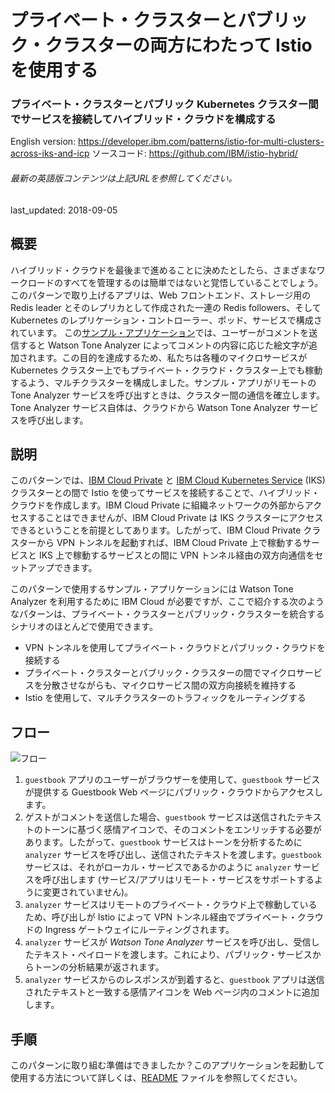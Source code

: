 # プライベート・クラスターとパブリック・クラスターの両方にわたって Istio を使用する

### プライベート・クラスターとパブリック Kubernetes クラスター間でサービスを接続してハイブリッド・クラウドを構成する

English version: https://developer.ibm.com/patterns/istio-for-multi-clusters-across-iks-and-icp
  ソースコード: https://github.com/IBM/istio-hybrid/

###### 最新の英語版コンテンツは上記URLを参照してください。
last_updated: 2018-09-05

 
## 概要

ハイブリッド・クラウドを最後まで進めることに決めたとしたら、さまざまなワークロードのすべてを管理するのは簡単ではないと覚悟していることでしょう。このパターンで取り上げるアプリは、Web フロントエンド、ストレージ用の Redis leader とそのレプリカとして作成された一連の Redis followers、そして Kubernetes のレプリケーション・コントローラー、ポッド、サービスで構成されています。  この[サンプル・アプリケーション](https://github.com/IBM/guestbook/tree/master/v2)では、ユーザーがコメントを送信すると Watson Tone Analyzer によってコメントの内容に応じた絵文字が追加されます。この目的を達成するため、私たちは各種のマイクロサービスが Kubernetes クラスター上でもプライベート・クラウド・クラスター上でも稼動するよう、マルチクラスターを構成しました。サンプル・アプリがリモートの Tone Analyzer サービスを呼び出すときは、クラスター間の通信を確立します。Tone Analyzer サービス自体は、クラウドから Watson Tone Analyzer サービスを呼び出します。

## 説明

このパターンでは、[IBM Cloud Private](https://www.ibm.com/jp-ja/cloud/private) と [IBM Cloud Kubernetes Service](https://www.ibm.com/jp-ja/cloud/container-service) (IKS) クラスターとの間で Istio を使ってサービスを接続することで、ハイブリッド・クラウドを作成します。IBM Cloud Private に組織ネットワークの外部からアクセスすることはできませんが、IBM Cloud Private は IKS クラスターにアクセスできるということを前提としてあります。したがって、IBM Cloud Private クラスターから VPN トンネルを起動すれば、IBM Cloud Private 上で稼動するサービスと IKS 上で稼動するサービスとの間に VPN トンネル経由の双方向通信をセットアップできます。

このパターンで使用するサンプル・アプリケーションには Watson Tone Analyzer を利用するために IBM Cloud が必要ですが、ここで紹介する次のようなパターンは、プライベート・クラスターとパブリック・クラスターを統合するシナリオのほとんどで使用できます。

* VPN トンネルを使用してプライベート・クラウドとパブリック・クラウドを接続する
* プライベート・クラスターとパブリック・クラスターの間でマイクロサービスを分散させながらも、マイクロサービス間の双方向接続を維持する
* Istio を使用して、マルチクラスターのトラフィックをルーティングする

## フロー

![フロー](../../images/istio-hybrid-arch-diagram.png)

1.  `guestbook` アプリのユーザーがブラウザーを使用して、`guestbook` サービスが提供する Guestbook Web ページにパブリック・クラウドからアクセスします。
1.  ゲストがコメントを送信した場合、`guestbook` サービスは送信されたテキストのトーンに基づく感情アイコンで、そのコメントをエンリッチする必要があります。したがって、`guestbook` サービスはトーンを分析するために  `analyzer` サービスを呼び出し、送信されたテキストを渡します。`guestbook` サービスは、それがローカル・サービスであるかのように `analyzer` サービスを呼び出します (サービス/アプリはリモート・サービスをサポートするように変更されていません)。
1.  `analyzer` サービスはリモートのプライベート・クラウド上で稼動しているため、呼び出しが Istio によって VPN トンネル経由でプライベート・クラウドの Ingress ゲートウェイにルーティングされます。
1.  `analyzer` サービスが *Watson Tone Analyzer* サービスを呼び出し、受信したテキスト・ペイロードを渡します。これにより、パブリック・サービスからトーンの分析結果が返されます。
1.  `analyzer` サービスからのレスポンスが到着すると、`guestbook` アプリは送信されたテキストと一致する感情アイコンを Web ページ内のコメントに追加します。

## 手順

 このパターンに取り組む準備はできましたか？このアプリケーションを起動して使用する方法について詳しくは、[README](https://github.com/IBM/istio-hybrid/blob/master/README.md) ファイルを参照してください。
